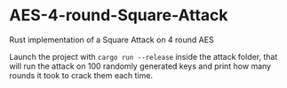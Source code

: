 # AES-4-round-Square-Attack
Rust implementation of a Square Attack on 4 round AES

Launch the project with `cargo run --release` inside the attack folder, that will run the attack on 100 randomly generated keys and print how many rounds it took to crack them each time.
